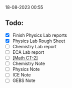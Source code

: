 18-08-2023 00:55
## Todo:
- [x] Finish Physics Lab reports
- [x] Physics Lab Rough Sheet
- [ ] Chemistry Lab report
- [ ] ECA Lab report
- [ ] [[Math CT-2]](Preparation)
- [ ] Chemistry Note
- [ ] Physics Note
- [ ] ICE Note
- [ ] GEBS Note
